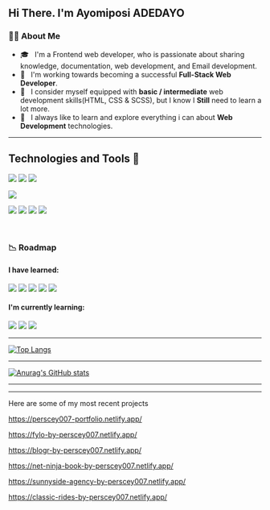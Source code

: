 


## Hi There. I'm Ayomiposi ADEDAYO

### :man_technologist: About Me


- 🎓 &nbsp; I'm a Frontend web developer, who is passionate about sharing knowledge, documentation, web development, and Email development.
- 🌱 &nbsp; I'm working towards becoming a successful **Full-Stack Web Developer**.
- 💼 &nbsp; I consider myself equipped with **basic / intermediate**  web development skills(HTML, CSS & SCSS), but I know I **Still** need to learn a lot more.
- 🤔 &nbsp; I always like to learn and explore everything i can about **Web Development** technologies.


---


## Technologies and Tools 🚀
![](https://img.shields.io/badge/Language-HTML-informational?style=flat&logo=html5&logoColor=white&color=2bbc8a)
![](https://img.shields.io/badge/Language-CSS-informational?style=flat&logo=css3&logoColor=white&color=2bbc8a)
![](https://img.shields.io/badge/Code-SASS-informational?style=flat&logo=sass&logoColor=white&color=2bbc8a)
<!-- ![](https://img.shields.io/badge/Language-Javascript-informational?style=flat&logo=javascript&logoColor=white&color=2bbc8a) -->
![](https://img.shields.io/badge/Framework-Bootstrap-informational?style=flat&logo=node.js&logoColor=white&color=2bbc8a)
<!--![](https://img.shields.io/badge/Framework-Vue-informational?style=flat&logo=vue.js&logoColor=white&color=2bbc8a)
![](https://img.shields.io/badge/Framework-React-informational?style=flat&logo=react&logoColor=white&color=2bbc8a)
![](https://img.shields.io/badge/Framework-Angular-informational?style=flat&logo=angular&logoColor=white&color=2bbc8a)
![](https://img.shields.io/badge/Database-MySQL-informational?style=flat&logo=mysql&logoColor=white&color=2bbc8a)
![](https://img.shields.io/badge/Database-Postgres-informational?style=flat&logo=postgresql&logoColor=white&color=2bbc8a)
![](https://img.shields.io/badge/Database-MongoDB-informational?style=flat&logo=mongodb&logoColor=white&color=2bbc8a)
![](https://img.shields.io/badge/Framework-GraphQL-informational?style=flat&logo=graphql&logoColor=white&color=2bbc8a) -->
![](https://img.shields.io/badge/Editor-VSCode-informational?style=flat&logo=visualstudiocode&logoColor=white&color=2bbc8a)
![](https://img.shields.io/badge/Platform-Netlify-informational?style=flat&logo=heroku&logoColor=white&color=2bbc8a)
![](https://img.shields.io/badge/Platform-Heroku-informational?style=flat&logo=netlify&logoColor=white&color=2bbc8a)
![](https://img.shields.io/badge/Platform-Vercel-informational?style=flat&logo=vercel&logoColor=white&color=2bbc8a) 
<!-- ![](https://img.shields.io/badge/Platform-Firebase-informational?style=flat&logo=firebase&logoColor=white&color=2bbc8a) 
 -->
 <br>

### :chart_with_downwards_trend: Roadmap

#### I have **learned**: 

<div>
  <img src="https://img.shields.io/badge/-HTML-E34F26?style=flat&logo=html5&logoColor=ffffff"/>
  <img src="https://img.shields.io/badge/-CSS-1572B6?style=flat&logo=css3&logoColor=ffffff"/>
   <img src="https://img.shields.io/badge/-Git-F05032?style=flat&logo=git&logoColor=ffffff"/>
  <img src="https://img.shields.io/badge/-SCSS-CC6699?style=flat&logo=sass&logoColor=ffffff"/>

<img src="https://img.shields.io/badge/-Bootstrap-7952B3?style=flat&logo=bootstrap&logoColor=ffffff"/>

</div>
  
#### I'm currently **learning**:
 
<div>
    <img src="https://img.shields.io/badge/-JavaScript-F7DF1E?style=flat&logo=javascript&logoColor=222222"/>
 
   <img src="https://img.shields.io/badge/-React%20JS-61DAFB?style=flat&logo=react&logoColor=222222"/>
  <img src="https://img.shields.io/badge/-Redux-764ABC?style=flat&logo=redux&logoColor=ffffff"/>
</div>


<hr>

[![Top Langs](https://github-readme-stats.vercel.app/api/top-langs/?username=Perscey007&langs_count=8&show_icons=true&theme=tokyonight)](https://github.com/Perscey007/github-readme-stats)

<hr>

[![Anurag's GitHub stats](https://github-readme-stats.vercel.app/api?username=Perscey007&show_icons=true&theme=tokyonight)](https://github.com/Perscey007/github-readme-stats)

<hr>


<hr>

Here are some of my most recent projects 

https://perscey007-portfolio.netlify.app/

https://fylo-by-perscey007.netlify.app/

https://blogr-by-perscey007.netlify.app/

https://net-ninja-book-by-perscey007.netlify.app/

https://sunnyside-agency-by-perscey007.netlify.app/

https://classic-rides-by-perscey007.netlify.app/


